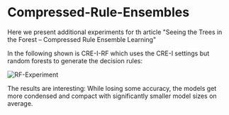 # Compressed-Rule-Ensembles
Here we present additional experiments for th article "Seeing the Trees in the Forest – Compressed Rule Ensemble Learning"

In the following shown is CRE-I-RF which uses the CRE-I settings but random forests to generate the decision rules:

![RF-Experiment](https://user-images.githubusercontent.com/88620679/128699574-b8ff757d-9df4-4b7e-84d9-cd4faa3aa45b.png)

The results are interesting: While losing some accuracy, the models get more condensed and compact with significantly smaller model sizes on average.
